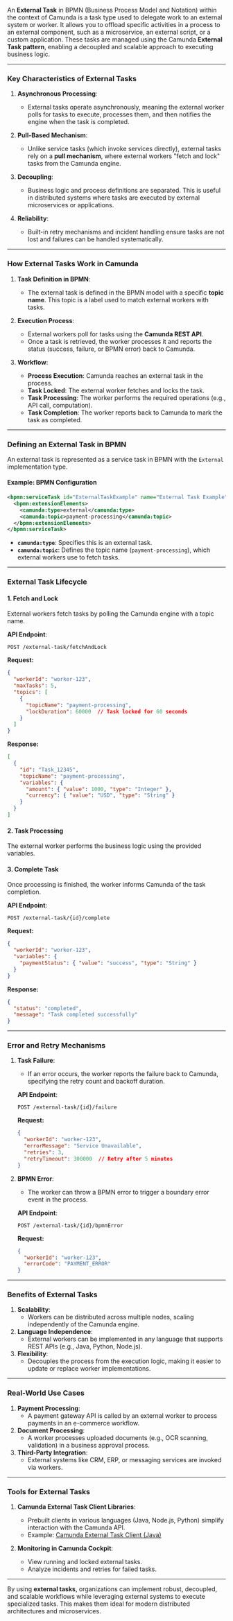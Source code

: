 An **External Task** in BPMN (Business Process Model and Notation) within the context of Camunda is a task type used to delegate work to an external system or worker. It allows you to offload specific activities in a process to an external component, such as a microservice, an external script, or a custom application. These tasks are managed using the Camunda **External Task pattern**, enabling a decoupled and scalable approach to executing business logic.

---

### **Key Characteristics of External Tasks**
1. **Asynchronous Processing**:
   - External tasks operate asynchronously, meaning the external worker polls for tasks to execute, processes them, and then notifies the engine when the task is completed.

2. **Pull-Based Mechanism**:
   - Unlike service tasks (which invoke services directly), external tasks rely on a **pull mechanism**, where external workers "fetch and lock" tasks from the Camunda engine.

3. **Decoupling**:
   - Business logic and process definitions are separated. This is useful in distributed systems where tasks are executed by external microservices or applications.

4. **Reliability**:
   - Built-in retry mechanisms and incident handling ensure tasks are not lost and failures can be handled systematically.

---

### **How External Tasks Work in Camunda**

1. **Task Definition in BPMN**:
   - The external task is defined in the BPMN model with a specific **topic name**. This topic is a label used to match external workers with tasks.
   
2. **Execution Process**:
   - External workers poll for tasks using the **Camunda REST API**.
   - Once a task is retrieved, the worker processes it and reports the status (success, failure, or BPMN error) back to Camunda.

3. **Workflow**:
   - **Process Execution**: Camunda reaches an external task in the process.
   - **Task Locked**: The external worker fetches and locks the task.
   - **Task Processing**: The worker performs the required operations (e.g., API call, computation).
   - **Task Completion**: The worker reports back to Camunda to mark the task as completed.

---

### **Defining an External Task in BPMN**
An external task is represented as a service task in BPMN with the `External` implementation type.

#### Example: BPMN Configuration
```xml
<bpmn:serviceTask id="ExternalTaskExample" name="External Task Example">
  <bpmn:extensionElements>
    <camunda:type>external</camunda:type>
    <camunda:topic>payment-processing</camunda:topic>
  </bpmn:extensionElements>
</bpmn:serviceTask>
```

- **`camunda:type`**: Specifies this is an external task.
- **`camunda:topic`**: Defines the topic name (`payment-processing`), which external workers use to fetch tasks.

---

### **External Task Lifecycle**

#### **1. Fetch and Lock**
External workers fetch tasks by polling the Camunda engine with a topic name.

**API Endpoint**:  
```
POST /external-task/fetchAndLock
```

**Request:**
```json
{
  "workerId": "worker-123",
  "maxTasks": 5,
  "topics": [
    {
      "topicName": "payment-processing",
      "lockDuration": 60000  // Task locked for 60 seconds
    }
  ]
}
```

**Response:**
```json
[
  {
    "id": "Task_12345",
    "topicName": "payment-processing",
    "variables": {
      "amount": { "value": 1000, "type": "Integer" },
      "currency": { "value": "USD", "type": "String" }
    }
  }
]
```

#### **2. Task Processing**
The external worker performs the business logic using the provided variables.

#### **3. Complete Task**
Once processing is finished, the worker informs Camunda of the task completion.

**API Endpoint**:  
```
POST /external-task/{id}/complete
```

**Request:**
```json
{
  "workerId": "worker-123",
  "variables": {
    "paymentStatus": { "value": "success", "type": "String" }
  }
}
```

**Response:**
```json
{
  "status": "completed",
  "message": "Task completed successfully"
}
```

---

### **Error and Retry Mechanisms**
1. **Task Failure**:
   - If an error occurs, the worker reports the failure back to Camunda, specifying the retry count and backoff duration.

   **API Endpoint**:  
   ```
   POST /external-task/{id}/failure
   ```

   **Request:**
   ```json
   {
     "workerId": "worker-123",
     "errorMessage": "Service Unavailable",
     "retries": 3,
     "retryTimeout": 300000  // Retry after 5 minutes
   }
   ```

2. **BPMN Error**:
   - The worker can throw a BPMN error to trigger a boundary error event in the process.

   **API Endpoint**:  
   ```
   POST /external-task/{id}/bpmnError
   ```

   **Request:**
   ```json
   {
     "workerId": "worker-123",
     "errorCode": "PAYMENT_ERROR"
   }
   ```

---

### **Benefits of External Tasks**
1. **Scalability**:
   - Workers can be distributed across multiple nodes, scaling independently of the Camunda engine.
2. **Language Independence**:
   - External workers can be implemented in any language that supports REST APIs (e.g., Java, Python, Node.js).
3. **Flexibility**:
   - Decouples the process from the execution logic, making it easier to update or replace worker implementations.

---

### **Real-World Use Cases**
1. **Payment Processing**:
   - A payment gateway API is called by an external worker to process payments in an e-commerce workflow.
2. **Document Processing**:
   - A worker processes uploaded documents (e.g., OCR scanning, validation) in a business approval process.
3. **Third-Party Integration**:
   - External systems like CRM, ERP, or messaging services are invoked via workers.

---

### **Tools for External Tasks**
1. **Camunda External Task Client Libraries**:
   - Prebuilt clients in various languages (Java, Node.js, Python) simplify interaction with the Camunda API.
   - Example: [Camunda External Task Client (Java)](https://github.com/camunda/camunda-external-task-client-java)

2. **Monitoring in Camunda Cockpit**:
   - View running and locked external tasks.
   - Analyze incidents and retries for failed tasks.

---

By using **external tasks**, organizations can implement robust, decoupled, and scalable workflows while leveraging external systems to execute specialized tasks. This makes them ideal for modern distributed architectures and microservices.